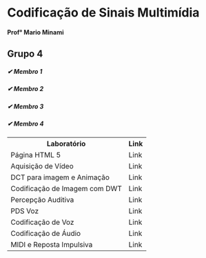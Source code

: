 # Codificação de Sinais Multimídia
#### Prof° Mario Minami
  
## Grupo 4

##### &#10004; Membro 1 
##### &#10004; Membro 2 
##### &#10004; Membro 3 
##### &#10004; Membro 4 

<table>
  <tr>
    <th>Laboratório</th>
    <th>Link</th>
  </tr>
 <tr>
    <td>Página HTML 5</td>
    <td>Link</td>
  </tr>
   <tr>
    <td>Aquisição de Vídeo</td>
    <td>Link</td>
  </tr>
   <tr>
    <td>DCT para imagem e Animação</td>
    <td>Link</td>
  </tr>
   <tr>
    <td>Codificação de Imagem com DWT</td>
    <td>Link</td>
  </tr>
   <tr>
    <td>Percepção Auditiva</td>
    <td>Link</td>
  </tr>
   <tr>
    <td>PDS Voz</td>
    <td>Link</td>
  </tr>
   <tr>
    <td>Codificação de Voz</td>
    <td>Link</td>
  </tr>
   <tr>
    <td>Codificação de Áudio</td>
    <td>Link</td>
  </tr>
   <tr>
    <td>MIDI e Reposta Impulsiva</td>
    <td>Link</td>
  </tr>

  

